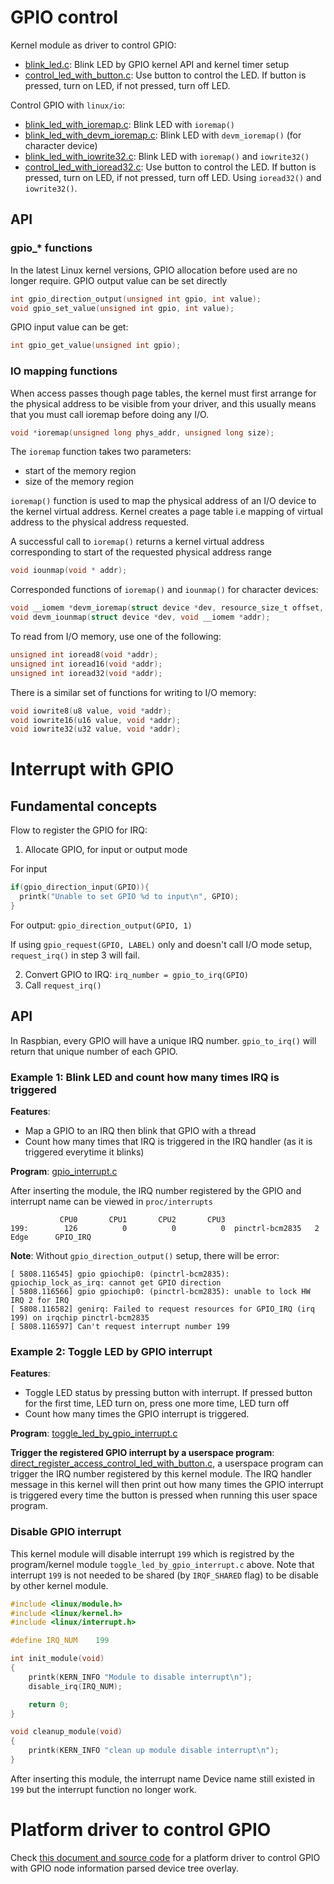 # GPIO control

Kernel module as driver to control GPIO:
* [blink_led.c](blink_led.c): Blink LED by GPIO kernel API and kernel timer setup
* [control_led_with_button.c](control_led_with_button.c): Use button to control the LED. If button is pressed, turn on LED, if not pressed, turn off LED.

Control GPIO with ``linux/io``:

* [blink_led_with_ioremap.c](blink_led_with_ioremap.c): Blink LED with ``ioremap()``
* [blink_led_with_devm_ioremap.c](blink_led_with_ioremap.c): Blink LED with ``devm_ioremap()`` (for character device)
* [blink_led_with_iowrite32.c](blink_led_with_iowrite32.c): Blink LED with ``ioremap()`` and ``iowrite32()``
* [control_led_with_ioread32.c](control_led_with_ioread32.c): Use button to control the LED. If button is pressed, turn on LED, if not pressed, turn off LED. Using ``ioread32()`` and ``iowrite32()``.

## API

### gpio_* functions

In the latest Linux kernel versions, GPIO allocation before used are no longer require. GPIO output value can be set directly

```c
int gpio_direction_output(unsigned int gpio, int value);
void gpio_set_value(unsigned int gpio, int value);
```

GPIO input value can be get:

```c
int gpio_get_value(unsigned int gpio);
```

### IO mapping functions

When access passes though page tables, the kernel must first arrange for the physical address to be visible from your driver, and this usually means that you must call ioremap before doing any I/O. 

```c
void *ioremap(unsigned long phys_addr, unsigned long size);
```

The ``ioremap`` function takes two parameters:

* start of the memory region
* size of the memory region

``ioremap()`` function is used to map the physical address of an I/O device to the kernel virtual address. Kernel creates a page table i.e mapping of virtual address to the physical address requested.

A successful call to ``ioremap()`` returns a kernel virtual address corresponding to start of the requested physical address range

```c
void iounmap(void * addr);
```

Corresponded functions of ``ioremap()`` and ``iounmap()`` for character devices:

```c
void __iomem *devm_ioremap(struct device *dev, resource_size_t offset, resource_size_t size);
void devm_iounmap(struct device *dev, void __iomem *addr);
```

To read from I/O memory, use one of the following:

```c
unsigned int ioread8(void *addr);
unsigned int ioread16(void *addr);
unsigned int ioread32(void *addr);
```

There is a similar set of functions for writing to I/O memory:

```c
void iowrite8(u8 value, void *addr);
void iowrite16(u16 value, void *addr);
void iowrite32(u32 value, void *addr);
```

# Interrupt with GPIO

## Fundamental concepts

Flow to register the GPIO for IRQ:

1. Allocate GPIO, for input or output mode

For input

```C
if(gpio_direction_input(GPIO)){
  printk("Unable to set GPIO %d to input\n", GPIO);
}
```

For output: ``gpio_direction_output(GPIO, 1)``

If using ``gpio_request(GPIO, LABEL)`` only and doesn't call I/O mode setup, ``request_irq()`` in step 3 will fail.

2. Convert GPIO to IRQ: ``irq_number = gpio_to_irq(GPIO)``
3. Call ``request_irq()``

## API

In Raspbian, every GPIO will have a unique IRQ number. ``gpio_to_irq()`` will return that unique number of each GPIO.

### Example 1: Blink LED and count how many times IRQ is triggered

**Features**:

* Map a GPIO to an IRQ then blink that GPIO with a thread
* Count how many times that IRQ is triggered in the IRQ handler (as it is triggered everytime it blinks)

**Program**: [gpio_interrupt.c](gpio_interrupt.c)

After inserting the module, the IRQ number registered by the GPIO and interrupt name can be viewed in ``proc/interrupts``

```
           CPU0       CPU1       CPU2       CPU3   
199:        126          0          0          0  pinctrl-bcm2835   2 Edge      GPIO_IRQ
```

**Note**: Without ``gpio_direction_output()`` setup, there will be error:

```
[ 5808.116545] gpio gpiochip0: (pinctrl-bcm2835): gpiochip_lock_as_irq: cannot get GPIO direction
[ 5808.116566] gpio gpiochip0: (pinctrl-bcm2835): unable to lock HW IRQ 2 for IRQ
[ 5808.116582] genirq: Failed to request resources for GPIO_IRQ (irq 199) on irqchip pinctrl-bcm2835
[ 5808.116597] Can't request interrupt number 199
```

### Example 2: Toggle LED by GPIO interrupt

**Features**:

* Toggle LED status by pressing button with interrupt. If pressed button for the first time, LED turn on, press one more time, LED turn off
* Count how many times the GPIO interrupt is triggered.

**Program**: [toggle_led_by_gpio_interrupt.c](toggle_led_by_gpio_interrupt.c)

**Trigger the registered GPIO interrupt by a userspace program**: [direct_register_access_control_led_with_button.c](https://github.com/TranPhucVinh/Raspberry-Pi-C/blob/main/Physical%20layer/GPIO/direct_register_access_control_led_with_button.c), a userspace program can trigger the IRQ number registered by this kernel module. The IRQ handler message in this kernel will then print out how many times the GPIO interrupt is triggered every time the button is pressed when running this user space program.

### Disable GPIO interrupt 

This kernel module will disable interrupt ``199`` which is registred by the program/kernel module ``toggle_led_by_gpio_interrupt.c`` above. Note that interrupt ``199`` is not needed to be shared (by ``IRQF_SHARED`` flag) to be disable by other kernel module.

```c
#include <linux/module.h>
#include <linux/kernel.h>
#include <linux/interrupt.h>

#define IRQ_NUM    199

int init_module(void)
{
	printk(KERN_INFO "Module to disable interrupt\n");
	disable_irq(IRQ_NUM);

	return 0;
}

void cleanup_module(void)
{
	printk(KERN_INFO "clean up module disable interrupt\n");
}
```

After inserting this module, the interrupt name Device name still existed in ``199`` but the interrupt function no longer work.

# Platform driver to control GPIO

Check [this document and source code](https://github.com/TranPhucVinh/Raspberry-Pi-C/blob/main/Kernel/Device%20tree/Device%20tree%20GPIO.md) for a platform driver to control GPIO with GPIO node information parsed device tree overlay.
